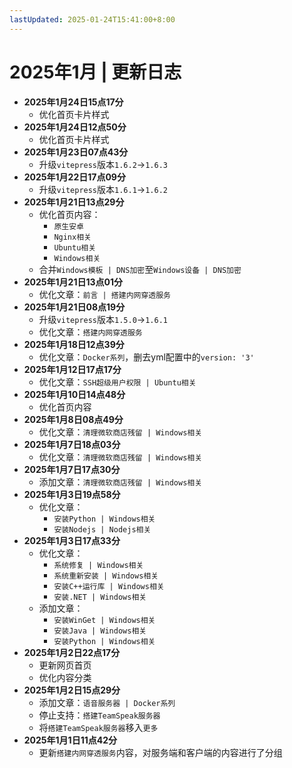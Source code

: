 ```yaml
---
lastUpdated: 2025-01-24T15:41:00+8:00
---
```


# 2025年1月 | 更新日志

- **2025年1月24日15点17分**
  - 优化首页卡片样式
- **2025年1月24日12点50分**
  - 优化首页卡片样式
- **2025年1月23日07点43分**
  - 升级`vitepress`版本`1.6.2`->`1.6.3`
- **2025年1月22日17点09分**
  - 升级`vitepress`版本`1.6.1`->`1.6.2`
- **2025年1月21日13点29分**
  - 优化首页内容：
    - `原生安卓`
    - `Nginx相关`
    - `Ubuntu相关`
    - `Windows相关`
  - 合并`Windows模板 | DNS加密`至`Windows设备 | DNS加密`
- **2025年1月21日13点01分**
  - 优化文章：`前言 | 搭建内网穿透服务`
- **2025年1月21日08点19分**
  - 升级`vitepress`版本`1.5.0`->`1.6.1`
  - 优化文章：`搭建内网穿透服务`
- **2025年1月18日12点39分**
  - 优化文章：`Docker系列`，删去yml配置中的`version: '3'`
- **2025年1月12日17点17分**
  - 优化文章：`SSH超级用户权限 | Ubuntu相关`
- **2025年1月10日14点48分**
  - 优化首页内容
- **2025年1月8日08点49分**
  - 优化文章：`清理微软商店残留 | Windows相关`
- **2025年1月7日18点03分**
  - 优化文章：`清理微软商店残留 | Windows相关`
- **2025年1月7日17点30分**
  - 添加文章：`清理微软商店残留 | Windows相关`
- **2025年1月3日19点58分**
  - 优化文章：
    - `安装Python | Windows相关`
    - `安装Nodejs | Nodejs相关`
- **2025年1月3日17点33分**
  - 优化文章：
    - `系统修复 | Windows相关`
    - `系统重新安装 | Windows相关`
    - `安装C++运行库 | Windows相关`
    - `安装.NET | Windows相关`
  - 添加文章：
    - `安装WinGet | Windows相关`
    - `安装Java | Windows相关`
    - `安装Python | Windows相关`
- **2025年1月2日22点17分**
  - 更新网页首页
  - 优化内容分类
- **2025年1月2日15点29分**
  - 添加文章：`语音服务器 | Docker系列`
  - 停止支持：`搭建TeamSpeak服务器`
  - 将`搭建TeamSpeak服务器`移入`更多`
- **2025年1月1日11点42分**
  - 更新`搭建内网穿透服务`内容，对服务端和客户端的内容进行了分组
